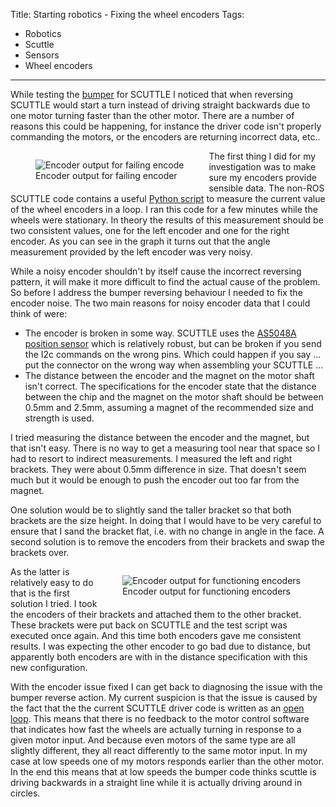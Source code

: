 Title: Starting robotics - Fixing the wheel encoders
Tags:

- Robotics
- Scuttle
- Sensors
- Wheel encoders

---

While testing the [bumper](posts/Robotics-a-bumper-for-scuttle-electronics) for SCUTTLE I noticed
that when reversing SCUTTLE would start a turn instead of driving straight backwards due to one
motor turning faster than the other motor. There are a number of reasons this could be happening,
for instance the driver code isn't properly commanding the motors, or the encoders are returning
incorrect data, etc..

<figure style="float:left">
<img alt="Encoder output for failing encode" src="/assets/images/robotics/scuttle/scuttle-encoder-fail.png" />
<figcaption>Encoder output for failing encoder</figcaption>
</figure>

The first thing I did for my investigation was to make sure my encoders provide sensible data. The
non-ROS SCUTTLE code contains a useful [Python script](https://github.com/scuttlerobot/SCUTTLE/blob/ce82a52ad025408a15f23f19c58add1321253783/software/python/basics/L1_encoder.py)
to measure the current value of the wheel encoders in a loop. I ran this code for a few minutes
while the wheels were stationary. In theory the results of this measurement should be two consistent
values, one for the left encoder and one for the right encoder. As you can see in the graph
it turns out that the angle measurement provided by the left encoder was very noisy.

While a noisy encoder shouldn't by itself cause the incorrect reversing pattern, it will make it more
difficult to find the actual cause of the problem. So before I address the bumper reversing behaviour
I needed to fix the encoder noise. The two main reasons for noisy encoder data that I could think of
were:

- The encoder is broken in some way. SCUTTLE uses the
  [AS5048A position sensor](https://nz.mouser.com/ProductDetail/ams-OSRAM/AS5048B-TS_EK_AB?qs=Rt6VE0PE%2FOduJIB%252BRfeBZQ%3D%3D)
  which is relatively robust, but can be broken if you send the I2c commands on the wrong pins. Which
  could happen if you say ... put the connector on the wrong way when assembling your SCUTTLE ...
- The distance between the encoder and the magnet on the motor shaft isn't correct. The specifications
  for the encoder state that the distance between the chip and the magnet on the motor shaft should
  be between 0.5mm and 2.5mm, assuming a magnet of the recommended size and strength is used.

I tried measuring the distance between the encoder and the magnet, but that isn't easy. There is no way
to get a measuring tool near that space so I had to resort to indirect measurements. I measured the
left and right brackets. They were about 0.5mm difference in size. That doesn't seem much but it
would be enough to push the encoder out too far from the magnet.

One solution would be to slightly sand the taller bracket so that both brackets are the size height.
In doing that I would have to be very careful to ensure that I sand the bracket flat, i.e. with
no change in angle in the face. A second solution is to remove the encoders from their brackets and
swap the brackets over.

<figure style="float:right">
<img alt="Encoder output for functioning encoders" src="/assets/images/robotics/scuttle/scuttle-encoder-fixed.png" />
<figcaption>Encoder output for functioning encoders</figcaption>
</figure>

As the latter is relatively easy to do that is the first solution I tried. I took the encoders
of their brackets and attached them to the other bracket. These brackets were put back on SCUTTLE and
the test script was executed once again. And this time both encoders gave me consistent results. I was
expecting the other encoder to go bad due to distance, but apparently both encoders are with in the
distance specification with this new configuration.

With the encoder issue fixed I can get back to diagnosing the issue with the bumper reverse action.
My current suspicion is that the issue is caused by the fact that the the current SCUTTLE driver
code is written as an [open loop](https://en.wikipedia.org/wiki/Open-loop_controller). This means
that there is no feedback to the motor control software that indicates how fast the wheels are
actually turning in response to a given motor input. And because even motors of the same type
are all slightly different, they all react differently to the same motor input. In my case at
low speeds one of my motors responds earlier than the other motor. In the end this means that
at low speeds the bumper code thinks scuttle is driving backwards in a straight line while it
is actually driving around in circles.
